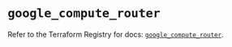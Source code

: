 # `google_compute_router`

Refer to the Terraform Registry for docs: [`google_compute_router`](https://registry.terraform.io/providers/hashicorp/google-beta/6.32.0/docs/resources/google_compute_router).
